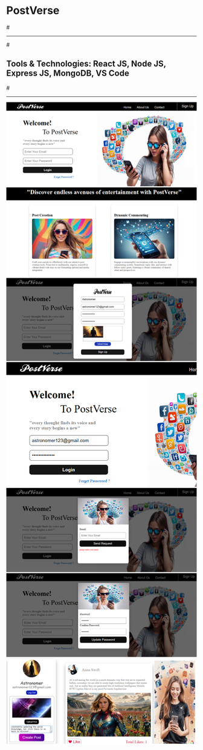# PostVerse
#<hr>
#<h2>Tools & Technologies: React JS, Node JS, Express JS, MongoDB, VS Code</h2>
#<hr>
![post_pic](https://github.com/Arsal-Jawed/PostVerse/blob/main/1.PNG)
![post_pic](https://github.com/Arsal-Jawed/PostVerse/blob/main/2.PNG)
![post_pic](https://github.com/Arsal-Jawed/PostVerse/blob/main/3.PNG)
![post_pic](https://github.com/Arsal-Jawed/PostVerse/blob/main/4.PNG)
![post_pic](https://github.com/Arsal-Jawed/PostVerse/blob/main/5.PNG)
![post_pic](https://github.com/Arsal-Jawed/PostVerse/blob/main/6.PNG)
![post_pic](https://github.com/Arsal-Jawed/PostVerse/blob/main/7.PNG)
